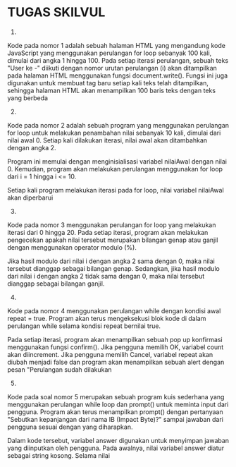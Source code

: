 
# TUGAS SKILVUL

1. 

Kode pada nomor 1 adalah sebuah halaman HTML yang mengandung kode JavaScript yang menggunakan perulangan for loop sebanyak 100 kali, dimulai dari angka 1 hingga 100. Pada setiap iterasi perulangan, sebuah teks "User ke -" diikuti dengan nomor urutan perulangan (i) akan ditampilkan pada halaman HTML menggunakan fungsi document.write(). Fungsi ini juga digunakan untuk membuat tag baru setiap kali teks telah ditampilkan, sehingga halaman HTML akan menampilkan 100 baris teks dengan teks yang berbeda

2.
Kode pada nomor 2 adalah sebuah program yang menggunakan perulangan for loop untuk melakukan penambahan nilai sebanyak 10 kali, dimulai dari nilai awal 0. Setiap kali dilakukan iterasi, nilai awal akan ditambahkan dengan angka 2.

Program ini memulai dengan menginisialisasi variabel nilaiAwal dengan nilai 0. Kemudian, program akan melakukan perulangan menggunakan for loop dari i = 1 hingga i <= 10.

Setiap kali program melakukan iterasi pada for loop, nilai variabel nilaiAwal akan diperbarui 

3. 
Kode pada nomor 3 menggunakan perulangan for loop yang melakukan iterasi dari 0 hingga 20. Pada setiap iterasi, program akan melakukan pengecekan apakah nilai tersebut merupakan bilangan genap atau ganjil dengan menggunakan operator modulo (%).

Jika hasil modulo dari nilai i dengan angka 2 sama dengan 0, maka nilai tersebut dianggap sebagai bilangan genap. Sedangkan, jika hasil modulo dari nilai i dengan angka 2 tidak sama dengan 0, maka nilai tersebut dianggap sebagai bilangan ganjil.

4. 
Kode pada nomor 4 menggunakan perulangan while dengan kondisi awal repeat = true. Program akan terus mengeksekusi blok kode di dalam perulangan while selama kondisi repeat bernilai true.

Pada setiap iterasi, program akan menampilkan sebuah pop up konfirmasi menggunakan fungsi confirm(). Jika pengguna memilih OK, variabel count akan diincrement. Jika pengguna memilih Cancel, variabel repeat akan diubah menjadi false dan program akan menampilkan sebuah alert dengan pesan "Perulangan sudah dilakukan

5. 
Kode pada soal nomor 5 merupakan sebuah program kuis sederhana yang menggunakan perulangan while loop dan prompt() untuk meminta input dari pengguna. Program akan terus menampilkan prompt() dengan pertanyaan "Sebutkan kepanjangan dari nama IB (Impact Byte)?" sampai jawaban dari pengguna sesuai dengan yang diharapkan.

Dalam kode tersebut, variabel answer digunakan untuk menyimpan jawaban yang diinputkan oleh pengguna. Pada awalnya, nilai variabel answer diatur sebagai string kosong. Selama nilai

